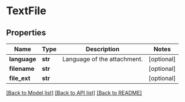 # TextFile


## Properties
Name | Type | Description | Notes
------------ | ------------- | ------------- | -------------
**language** | **str** | Language of the attachment. | [optional] 
**filename** | **str** |  | [optional] 
**file_ext** | **str** |  | [optional] 

[[Back to Model list]](../README.md#documentation-for-models) [[Back to API list]](../README.md#documentation-for-api-endpoints) [[Back to README]](../README.md)


